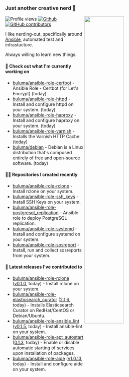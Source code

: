 ### Just another creative nerd 👋


![Profile views](https://gpvc.arturio.dev/buluma) <a href="https://gitstats.me/buluma">
  <img align="right" src="https://github-readme-stats.vercel.app/api?username=buluma&theme=gotham&show_icons=true" width="50%"/>
</a>
[![Github](https://img.shields.io/badge/-buluma-black?style=flat&labelColor=black&logo=github&logoColor=white&include_all_commits=true&count_private=true)](https://gitstats.me/buluma)
[![GitHub contributors](https://img.shields.io/github/contributors/buluma/badges.svg)](https://GitHub.com/buluma/badges/graphs/contributors/)

I like nerding-out, specifically around [Ansible](https://github.com/ansible/ansible), automated test and infrastucture.

Always willing to learn new things.

#### 👷 Check out what I'm currently working on

- [buluma/ansible-role-certbot](https://github.com/buluma/ansible-role-certbot) - Ansible Role - Certbot (for Let&#39;s Encrypt) (today)
- [buluma/ansible-role-httpd](https://github.com/buluma/ansible-role-httpd) - Install and configure httpd on your system. (today)
- [buluma/ansible-role-haproxy](https://github.com/buluma/ansible-role-haproxy) - Install and configure haproxy on your system. (today)
- [buluma/ansible-role-varnish](https://github.com/buluma/ansible-role-varnish) - Installs the Varnish HTTP Cache (today)
- [buluma/debian](https://github.com/buluma/debian) - Debian is a Linux distribution that&#39;s composed entirely of free and open-source software. (today)

#### 👨‍💻 Repositories I created recently

- [buluma/ansible-role-rclone](https://github.com/buluma/ansible-role-rclone) - Install rclone on your system.
- [buluma/ansible-role-ssh_keys](https://github.com/buluma/ansible-role-ssh_keys) - Install SSH Keys on your system.
- [buluma/ansible-role-postgresql_replication](https://github.com/buluma/ansible-role-postgresql_replication) - Ansible role to deploy PostgreSQL replication.
- [buluma/ansible-role-systemd](https://github.com/buluma/ansible-role-systemd) - Install and configure systemd on your system.
- [buluma/ansible-role-sosreport](https://github.com/buluma/ansible-role-sosreport) - Install, run and collect sosreports from your system.

#### 🚀 Latest releases I've contributed to

- [buluma/ansible-role-rclone](https://github.com/buluma/ansible-role-rclone) ([v0.1.0](https://github.com/buluma/ansible-role-rclone/releases/tag/v0.1.0), today) - Install rclone on your system.
- [buluma/ansible-role-elasticsearch_curator](https://github.com/buluma/ansible-role-elasticsearch_curator) ([2.1.6](https://github.com/buluma/ansible-role-elasticsearch_curator/releases/tag/2.1.6), today) - Installs Elasticsearch Curator on RedHat/CentOS or Debian/Ubuntu.
- [buluma/ansible-role-ansible_lint](https://github.com/buluma/ansible-role-ansible_lint) ([v0.1.5](https://github.com/buluma/ansible-role-ansible_lint/releases/tag/v0.1.5), today) - Install ansible-lint on your system.
- [buluma/ansible-role-apt_autostart](https://github.com/buluma/ansible-role-apt_autostart) ([0.1.3](https://github.com/buluma/ansible-role-apt_autostart/releases/tag/0.1.3), today) - Enable or disable automatic starting of services upon installation of packages.
- [buluma/ansible-role-aide](https://github.com/buluma/ansible-role-aide) ([v1.0.13](https://github.com/buluma/ansible-role-aide/releases/tag/v1.0.13), today) - Install and configure aide on your system.


